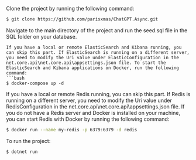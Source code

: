 
Clone the project by running the following command:
```bash
$ git clone https://github.com/parisxmas/ChatGPT.Async.git
```
Navigate to the main directory of the project and run the seed.sql file in the SQL folder on your database.
```
If you have a local or remote ElasticSearch and Kibana running, you can skip this part. If ElasticSearch is running on a different server, you need to modify the Uri value under ElasticConfiguration in the net.core.api\net.core.api\appsettings.json file. To start the ElasticSearch and Kibana applications on Docker, run the following command:
```bash
$ docker-compose up -d
```

If you have a local or remote Redis running, you can skip this part. If Redis is running on a different server, you need to modify the Uri value under RedisConfiguration in the net.core.api\net.core.api\appsettings.json file. If you do not have a Redis server and Docker is installed on your machine, you can start Redis with Docker by running the following command:
```bash
$ docker run --name my-redis -p 6379:6379 -d redis
```
To run the project:
```bash
$ dotnet run
```
